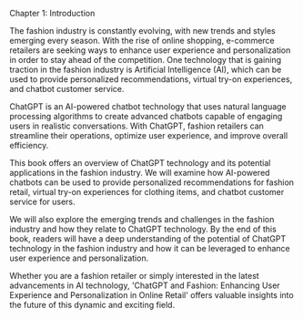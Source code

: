 Chapter 1: Introduction

The fashion industry is constantly evolving, with new trends and styles emerging every season. With the rise of online shopping, e-commerce retailers are seeking ways to enhance user experience and personalization in order to stay ahead of the competition. One technology that is gaining traction in the fashion industry is Artificial Intelligence (AI), which can be used to provide personalized recommendations, virtual try-on experiences, and chatbot customer service.

ChatGPT is an AI-powered chatbot technology that uses natural language processing algorithms to create advanced chatbots capable of engaging users in realistic conversations. With ChatGPT, fashion retailers can streamline their operations, optimize user experience, and improve overall efficiency.

This book offers an overview of ChatGPT technology and its potential applications in the fashion industry. We will examine how AI-powered chatbots can be used to provide personalized recommendations for fashion retail, virtual try-on experiences for clothing items, and chatbot customer service for users.

We will also explore the emerging trends and challenges in the fashion industry and how they relate to ChatGPT technology. By the end of this book, readers will have a deep understanding of the potential of ChatGPT technology in the fashion industry and how it can be leveraged to enhance user experience and personalization.

Whether you are a fashion retailer or simply interested in the latest advancements in AI technology, 'ChatGPT and Fashion: Enhancing User Experience and Personalization in Online Retail' offers valuable insights into the future of this dynamic and exciting field.


